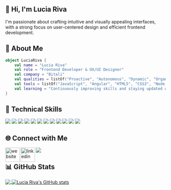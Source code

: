 ## **👋 Hi, I'm Lucia Riva**
<p>I'm passionate about crafting intuitive and visually appealing interfaces, with a strong focus on user-centered design and efficient frontend development.</p>

## 🌟 About Me

```kotlin
object LuciaRiva {
    val name = "Lucia Riva"
    val role = "Frontend Developer & UX/UI Designer"
    val company = "Bitali"
    val qualities = listOf("Proactive", "Autonomous", "Dynamic", "Organized", "Problem Solver")
    val tools = listOf("JavaScript", "Angular", "HTML5", "CSS3", "Node.js", "Redux", "Figma", "Adobe XD","Jest", "Illustrator", "Trello", "Jira")
    val learning = "Continuously improving skills and staying updated with the latest trends."
}
```

## **🚀 Technical Skills**  

<p align="left">
  <img src="https://img.shields.io/badge/JavaScript-F7DF1E?style=for-the-badge&logo=javascript&logoColor=black" />
  <img src="https://img.shields.io/badge/Angular-DD0031?style=for-the-badge&logo=angular&logoColor=white" />
  <img src="https://img.shields.io/badge/HTML5-E34F26?style=for-the-badge&logo=html5&logoColor=white" />
  <img src="https://img.shields.io/badge/CSS3-1572B6?style=for-the-badge&logo=css3&logoColor=white" />
  <img src="https://img.shields.io/badge/Node.js-339933?style=for-the-badge&logo=nodedotjs&logoColor=white" />
  <img src="https://img.shields.io/badge/Redux-764ABC?style=for-the-badge&logo=redux&logoColor=white" />
  <img src="https://img.shields.io/badge/Figma-F24E1E?style=for-the-badge&logo=figma&logoColor=white" />
  <img src="https://img.shields.io/badge/Adobe%20XD-FF61F6?style=for-the-badge&logo=adobe-xd&logoColor=white" />
  <img src="https://img.shields.io/badge/Illustrator-FF9A00?style=for-the-badge&logo=adobe-illustrator&logoColor=white" />
  <img src="https://img.shields.io/badge/Trello-0052CC?style=for-the-badge&logo=trello&logoColor=white" />
  <img src="https://img.shields.io/badge/Jira-0052CC?style=for-the-badge&logo=jira&logoColor=white" />
  <img src="https://img.shields.io/badge/Jest-C21325?style=for-the-badge&logo=jest&logoColor=white" />
</p>

## **🌐 Connect with Me**
<img align="left" alt="website" width="45px" src="https://img.icons8.com/fluency/48/000000/domain.png" />
<img align="left" alt="linkedin" width="45px" src="https://img.icons8.com/fluency/48/000000/linkedin.png" />
<a href="https://www.behance.net/LRiva"><img src="https://img.icons8.com/color/48/000000/behance.png"/></a>

## **📊 GitHub Stats**

<a href="https://github.com/luciariva">
  <img align="center" src="https://github-readme-stats.vercel.app/api/top-langs/?username=luciariva&theme=merko&hide_langs_below=1" />
</a>

<a href="https://github.com/luciariva">
 <img align="center" src="https://github-readme-stats.vercel.app/api?username=luciariva&show_icons=true&theme=merko&line_height=27" alt="Lucia Riva's GitHub stats"/>
</a>


<br>
